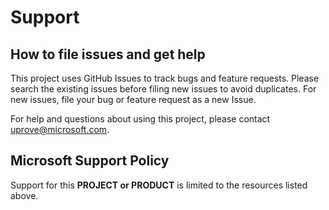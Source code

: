 # Support

## How to file issues and get help  

This project uses GitHub Issues to track bugs and feature requests. Please search the existing 
issues before filing new issues to avoid duplicates.  For new issues, file your bug or 
feature request as a new Issue.

For help and questions about using this project, please contact uprove@microsoft.com.

## Microsoft Support Policy  

Support for this **PROJECT or PRODUCT** is limited to the resources listed above.
